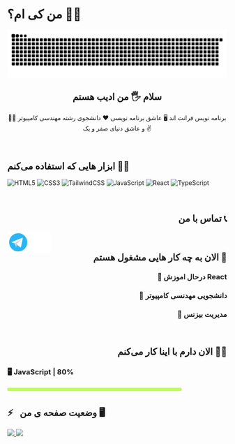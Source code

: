 # من کی‌ ام؟ 👨‍💻

<img align="center" src="https://raw.githubusercontent.com/imrrobat/imrrobat/d1b244e170d2b75fdda3efd499eaaf163f7a617c/images/github-contribution-grid-snake.svg" />

<h2 align="center">سلام 🖐 من ادیب  هستم</h2>
<p align="center">
  برنامه نویس فرانت اند 🖥 عاشق برنامه نویسی ❤️ دانشجوی رشته مهندسی کامپیوتر 👨‍💻 و عاشق دنیای صفر و یک ✌️
</p>

<br />

<h2 align"right">ابزار هایی که استفاده می‌کنم 👨‍💻</h2>

![HTML5](https://img.shields.io/badge/html5-%23E34F26.svg?style=for-the-badge&logo=html5&logoColor=white) ![CSS3](https://img.shields.io/badge/css3-%231572B6.svg?style=for-the-badge&logo=css3&logoColor=white) ![TailwindCSS](https://img.shields.io/badge/tailwindcss-%2338B2AC.svg?style=for-the-badge&logo=tailwind-css&logoColor=white) ![JavaScript](https://img.shields.io/badge/javascript-%23323330.svg?style=for-the-badge&logo=javascript&logoColor=%23F7DF1E) ![React](https://img.shields.io/badge/react-%2320232a.svg?style=for-the-badge&logo=react&logoColor=%2361DAFB) ![TypeScript](https://img.shields.io/badge/typescript-%23007ACC.svg?style=for-the-badge&logo=typescript&logoColor=white) 

<br />

<h2 align="right">تماس با من 📞</h2>

<a href="https://t.me/lastnavigator"><img width="50px" height="50px"  align="left" src="https://github.com/devadib/devadib/blob/main/icons8-telegram-logo-50.png?raw=true" alt="Telegram" /></a>
<a href="tel:+989931383884"><img width="50px" height="50px"  align="left" src="https://github.com/devadib/devadib/blob/main/icons8-phone-50%20(1).png?raw=true" alt="phpne" /></a>

<br />

<h2 align="right">الان به چه کار هایی مشغول هستم 🔫</h2>

 <h3 align="right">🌟 درحال اموزش React</h3>
 <h3 align="right">🌟 دانشجویی مهدنسی کامپیوتر</h3>
 <h3 align="right">🌟 مدیریت بیزنس </h3>

<br />

<h2 align="right">الان دارم با اینا کار می‌کنم 👨‍💻</h2>

<h3 align="left">🖥 JavaScript | 80%</h3> <img width="400px" src="https://github.com/devadib/devadib/blob/main/bar%20line.png?raw=true" />

<br />

<h2 alin="right">⚡️ &nbsp; وضعیت صفحه ی من 🖥️</h2>

<a href="https://github.com/devadib">
  <img src="https://github-readme-stats.vercel.app/api?username=devadib&show_icons=true&theme=radical" />
  <img src="https://github-readme-stats.vercel.app/api/top-langs/?username=devadib" />
</a>



